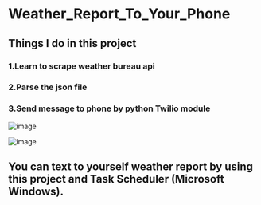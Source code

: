 # Weather_Report_To_Your_Phone

## Things I do in this project
### 1.Learn to scrape weather bureau api 

### 2.Parse the json file

### 3.Send message to phone by python Twilio module

![image](https://user-images.githubusercontent.com/76461262/142214358-5aef343d-13fa-497f-bd08-671f21d8923e.png)

![image](https://user-images.githubusercontent.com/76461262/142214374-b6e9903a-6089-48ac-9c12-a0c2522bc798.png)

## You can text to yourself weather report by using this project and Task Scheduler (Microsoft Windows).

